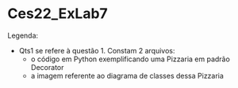 # Ces22_ExLab7
Legenda: 
- Qts1 se refere à questão 1. Constam 2 arquivos: 
    - o código em Python exemplificando uma Pizzaria em padrão Decorator
    - a imagem referente ao diagrama de classes dessa Pizzaria
